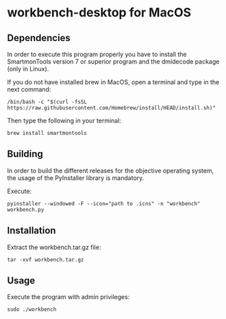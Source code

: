 # workbench-desktop for MacOS

## Dependencies

In order to execute this program properly you have to install the SmartmonTools version 7 or superior program and the dmidecode package (only in Linux).

If you do not have installed brew in MacOS, open a terminal and type in the next command:

```
/bin/bash -c "$(curl -fsSL https://raw.githubusercontent.com/Homebrew/install/HEAD/install.sh)"
```

Then type the following in your terminal:

```
brew install smartmontools
```

## Building

In order to build the different releases for the objective operating system, the usage of the PyInstaller library is mandatory.

Execute:

```
pyinstaller --windowed -F --icon="path to .icns" -n "workbench" workbench.py
```

## Installation

Extract the workbench.tar.gz file:

```
tar -xvf workbench.tar.gz
```

## Usage

Execute the program with admin privileges:

```
sudo ./workbench
```
